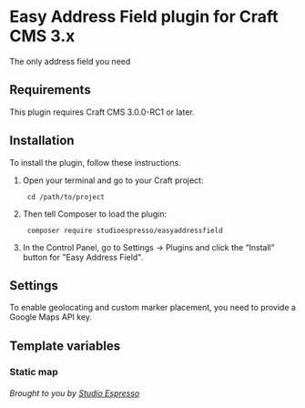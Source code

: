 # Easy Address Field plugin for Craft CMS 3.x

The only address field you need

## Requirements

This plugin requires Craft CMS 3.0.0-RC1 or later.

## Installation

To install the plugin, follow these instructions.

1. Open your terminal and go to your Craft project:

        cd /path/to/project

2. Then tell Composer to load the plugin:

        composer require studioespresso/easyaddressfield

3. In the Control Panel, go to Settings → Plugins and click the “Install” button for "Easy Address Field".

## Settings

To enable geolocating and custom marker placement, you need to provide a Google Maps API key. 

## Template variables

### Static map



###### Brought to you by [Studio Espresso](https://studioespresso.co)